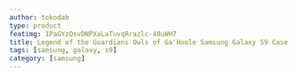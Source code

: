 ```yaml
---
author: tokodab
type: product
featimg: 1PaGYzQsvDNPXaLaTuvqRrazlc-40uWH7
title: Legend of the Guardians Owls of Ga'Hoole Samsung Galaxy S9 Case
tags: [samsung, galaxy, s9]
category: [samsung]
---
```


